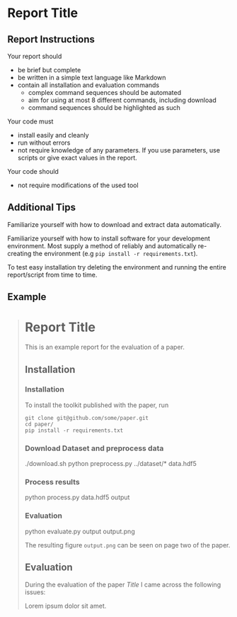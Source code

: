 
# Report Title

## Report Instructions

Your report should

 - be brief but complete
 - be written in a simple text language like Markdown
 - contain all installation and evaluation commands
   - complex command sequences should be automated
   - aim for using at most 8 different commands, including download
   - command sequences should be highlighted as such

Your code must

 - install easily and cleanly
 - run without errors
 - not require knowledge of any parameters. If you use parameters, use scripts or give exact values in the report.

Your code should

 - not require modifications of the used tool


## Additional Tips

Familiarize yourself with how to download and extract data automatically.

Familiarize yourself with how to install software for your development environment. Most supply a method of reliably and automatically re-creating the environment (e.g `pip install -r requirements.txt`).

To test easy installation try deleting the environment and running the entire report/script from time to time.


## Example


> # Report Title
>
> This is an example report for the evaluation of a paper.
>
> ## Installation
>
> ### Installation
>
> To install the toolkit published with the paper, run
>
>     git clone git@github.com/some/paper.git
>     cd paper/
>     pip install -r requirements.txt
>
> ### Download Dataset and preprocess data
>  
>   ./download.sh
>   python preprocess.py ../dataset/* data.hdf5
>
> ### Process results
>
>   python process.py data.hdf5 output
>
> ### Evaluation
>
>   python evaluate.py output output.png
>
>
> The resulting figure `output.png` can be seen on page two of the paper.
>
>
> ## Evaluation
>
> During the evaluation of the paper *Title* I came across the following issues:
>
> Lorem ipsum dolor sit amet.
